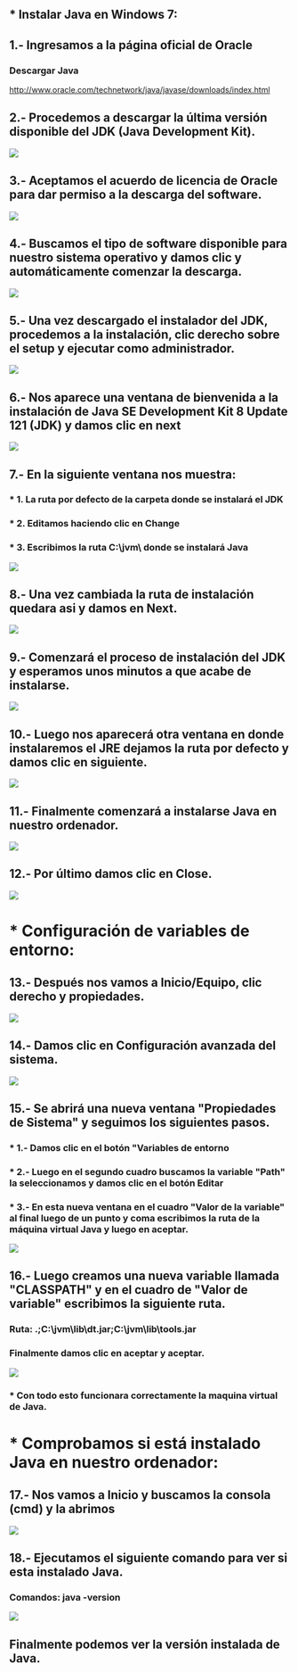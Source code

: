 ## * Instalar Java en Windows 7:
## 1.- Ingresamos a la página oficial de Oracle
### Descargar Java
http://www.oracle.com/technetwork/java/javase/downloads/index.html
## 2.- Procedemos a descargar la última versión disponible del JDK (Java Development Kit).
![](https://lh3.googleusercontent.com/lg71N_DV4_4Afz70mZGiGwB120hYqe65QLi9Mj1wnCV0RlCK_gvzUcoTUzTuKK2UB91DzSZ3R6uDyw6bFa0FmMdY6AyJSYdxRhnUrMS6lZoMPSmojnBQODwakIKsUv-SWpbWuddL6762csFR2xxI1j8yEDmBQwGZbbmUdbn24F87ojFu4COzMaP8DeMG2GuQsn4oRFCiadKywS7wosTGw9WvkhKDbTVnt3c19y5VeTYkB24Fte7rw1acAOg6d26Xk3UUJs0ScqiT--Bn8oHKslQCi08DdVhbjkH7WtfHO6WSWSUL92RBlwOgVJvAW_zXqPQDjY5CHP95rANOZQxLj5pTjGlR-nUfqYXM3_RhWK74BnJbcqIUNQiW_2pVQ1TmuEXPT-juKkkor-rR3WCRWlJelNYDkNRY6A9jjeIKGKi8nZEIjKfhQSzrW0r9sDV0sp51gsLvhRosP2XBlWXXxypaMwjEz9V-_hqMLENO9aPyQfZkTXH_UMkKsnjaTZQxwcB7Q98EqJSi0bU-Hzt0jssfWATmKOz0r4E7fKxSVqo4XRBC1dhr5iCj6IP3tIq_H2FoZC8NElHg9O9HL2JegJjXNA8zWtjsfeDPCRSEk_1AI4xDusWV=w1006-h534-no)
## 3.- Aceptamos el acuerdo de licencia de Oracle para dar permiso a la descarga del software.
![](https://lh3.googleusercontent.com/1CEKhNNHEJHQD0Q1vxkeeYJr6kF6_4jSFX1OT57YTfUp7siWgD5nOB07ZuHg3zqN0Aws1WjBmPd2UfCJRKjtA91Qnj9lE98jSuOcttZ2_ofY3AZXd8EEdfUoLCJcB7pQw052iTwl47GKeeJNapcOfoKMM8QEC9py7Ybk87ziduhIDG_BY2Igma2wZOfd0itEwzwm8LamD_MaVJha_enXsXZ_YrpJ-RQ8XWDpejyGBD9qpm__s00-OPdbDF4jgifyshp_kNjbo8yjf1Uto8YqLpb0JQTSazMomyRdb-UxUdRQ2EiqtDCIoZHLcV-SpbPXbgV6n1JY_RHNZgPOH9qaJ8DU20k8ReHBDbgLD4iOQz_usR6aUVsZlGoeg5gtkbrUEQOty6zthQ4rWbApAIZ5WCUg6lyE_b51EIvzwQkXvxc4VXJ-Prb1ebeow-zK6YT4r5Ym0Zv631-q3Kr6oZ7QLQ-yljZmumAliww_yzxNluQc9Di4YC6kFo85vtpud8OCJ-fbwutnhmZQCFxRoS9DNoUUsEixbAgJJv0pX7lUKUGVCx0JBP0L1aSNwe4_FZU9hfK5oZOW5kg8gHs9vd2pauRltmfuzOZy3N_XWV_bQnlxeDZmB6eP=w536-h82-no)
## 4.- Buscamos el tipo de software disponible para nuestro sistema operativo y damos clic y automáticamente comenzar la descarga.
![](https://lh3.googleusercontent.com/xi-9tTGkkEb6NnCvJph2Ru9wbZ8fJotMX8dDIomjP7K-2wl48TuzvCbR5mL2HJZJtRTh6wAP5k485i2lozh-TPKHMzQ6FixVWRvT085ECjEaDhvoHnzSUUy-OnECRGfGBu0tNIzUKZirX-k81JP03N5s20liqxQLTojsmT6gjV6rDlWLlqMGdI6GpzKHHtfaDUdit_Dvq4i9oO_749Qv8vXnvPAhIbrrGh0hVDnwAXwFYX0Qaon6UICLfUd714lXGLJP_lDIMLbQ0KBGhUoegXC1JmqfU0YPArpGpCj-KiXhtDXhYAJXgxaWnQ4wkXUeQand2QTBcRIyOoO5X-ke0aCAvKwEsh6xDRjWP6atb7NcE84vKp3jK_7MtnhuyW-l8MeRW6BFxphdf5SQtzYD1KGIG73DZ8DhCExjE5EIq0Zofuxqrc3QGwfInWz3SJOLr53Z1exde3ByR-7kNMS8oz-MjYpGAfkI3qqK_Tu9oaplNf3ewCq6Qli0BNVbS30vAwz03erRhqfanDbJc2jpqV8LisDfSrAmlpvY1jz-Yq5iwRLPmof4-JeCYoMOas0Eixcne9x58-zt-h0Mdl5Qmkiy3Fcf06gkWVG_yH4MzcNa2ZoHdDkE=w541-h296-no)
## 5.- Una vez descargado el instalador del JDK, procedemos a la instalación, clic derecho sobre el setup y ejecutar como administrador.
![](https://lh3.googleusercontent.com/3l6OJHiK21CPUAvqlytreJqAp_R__QHq15BBmzzVIxrtR_544KjDrW_3x0scy4hgq8x7pqmbqVeBu3JgruzbqUiyeMtUDK84AYKWYmlixL-QRKn6XPvLIJUF1C6TVPwfkA29NTXh3Aq1yE8G4789_SO4HozTx7UTOmAPrBl-zknwbYQjm0M_fNMHJMpMXthzEh2dd1BUoGRSo7XmZBFjJ0llOekxPmMKpVSNHIPf_zdcmE7uiSHNzFYn6bdotRGooFGFxuKjpGGkJN-vIkGmbmwJOjHcf5GiFGoGFGoux2tjcKxoT-XKe_7yXutVsAlOQ5xRZInbK6ZB3-W3BYD2D9tHe7bS6eJOuFBx3V6D56Sx9ApymfNjqmkblr0MSloF-CZq3scF6sQ8tTDYigWUShKAucpwwlFDNpmVMRgM_tBRvWPIRppF5OXnPsNQzw-6uIuWgIK7leJittnAOIaD35SI0GcwqHCUCgya9TLyu1AKV5zHNHHMr2DPdxGCC3nMk2hAvLjTUo9negJX8UZsWlT_iqBFspDofugiyLOYMvz5Ua5z2yP0Y2JdJX0JSJsh1LRpRbXab-4Gge09sy3dswYp2HS18Lj9LU-wK_oxq6X2ktaelLDt=w547-h171-no)
## 6.- Nos aparece una ventana de bienvenida a la instalación de Java SE Development Kit 8 Update 121 (JDK) y damos clic en next
![](https://lh3.googleusercontent.com/LF7nniY4zsGGJMMol2llXNuoGdD8yjEGbLs9CaxeYpQwidFUUJds6pDRwEwFdin13twTzPrDuqlIzyxKeXF0k9TQ8bkpXELX-muj0eCUa4--6bct9ywcd8zhEijc45LNFJdJcOHFEXHmJ22c39MMzdvlEy6PhCVqO45wEsD27TENHsz-rXSUuYoxtJE6t95CNBRVaCn1lx_YDR94w4kZNvBBt8fgYxPYARzzAUqwmbybTmRWOQRWAbC5nMSXPI9ePSeOW1G2ND9EY37n4BsrTX7eVOKOywFUhpbETV5jizK978MnfjrDvUfPlLT9AlNjpBJIX8z3fI52MaQkeukFSIsl_O8pAsxM4B1CIoYsz9LBwqTBAlG38chHC_j_-hTIxoWZv6MDn-cZMUVfpz4i6oGldPy1aXj7LY8imBRd5aIJRDDnxEjh_IG7JryZ0LNJavb1NRsfxIVKVRn3PrsnmLnXMvXCUG--4nOAPPWv2Yb-werOJAagEWC-5HxorL8KnWrB5R_UMkd_fe3pAcoEwL0lInk3dP_v4y25sCZMzbp6SAJ4ALL-vTBR1mOYojHNyR58QmkpO_CcUWy7DNbgbQlOEPuMLqPbY8wB-mNmAgj9uvmOWKxV=w511-h395-no)
## 7.- En la siguiente ventana nos muestra:
### * 1. La ruta por defecto de la carpeta donde se instalará el JDK
### * 2. Editamos haciendo clic en Change
### * 3. Escribimos la ruta C:\jvm\ donde se instalará Java
![](https://lh3.googleusercontent.com/WGpsqh0-k7YKu-4ob2XNnm9C3-6LZWZN7LjvcZim_mm00QkQSs8Q7Az5iDB_JmZFyh2qeNJ9yNPAN8EWL5eK0tP_NJKZxYysSkPEsTN7QvCGqdJeqa8skx72QNkfbvdUq4cC8tkhzAsUX7JmfnMSB6tdSEEzHpII9BWAkshP0xO72AW2gBSa7VKUyMge7hxeeCTHlgepXdQC_MPRzUhnYm0AXwoY7b2sQjkKi3TNGbPeQzZ2UfcVDYNt8J03H4Ff-7vtue7uAo7MhH5STgLmI-mYilEx2u-ns0SUmreqMPSsH-hnynkMkblwB5k66spLxSKnF74WOL3yG74mK3o-u8jnuOjMYUgppfFduQqu6v_TPQZbVGtaprnc3GcdogTRViRmSxKOAaXT7sehaJ37_HdfP9LhpEFOrV1JK3twc0IA08i7BawqCe2EPRqrOCtCeDBqWrUyn3zx-li8kkBiKL0E9SJ0LipZaFO5MO41hFArwrIhMKOSlqiTgVyYpi4y-JlEwbrIhhi4GbY9DxRYocqZmHw0ifJMYgEbPWu7dS2UWI94dWMPfodXqCsX1pxZ4brSpotnhcl7XXcR0WQxMA7c5jki_aJ6cLolacSQNqvxE_KLFAeN=w1006-h374-no)
## 8.- Una vez cambiada la ruta de instalación quedara asi y damos en Next.
![](https://lh3.googleusercontent.com/rXGZMMlwzOsVrNRovnspuYcPuLfw7VDsLL5z_zOkf08GYHq4n1xLmErzDOgpDaUCPEg2L0xHt3yicLODujpteFElT7wQtaKSqunDSrNLzPQw0vJIWbIFStJdq__jwmhAWh3w2laGCIDkhyazQwjB_JIXbItDEVi_HpUr1DinjpE-tG1gJn_0rXZGrw5UEorKKdkqZogXRQP6IThsH2O86X7NXf98GnCvArMG43q-AGGUDE6tzdQ3FOxIeC3L0ACo8gyo5H6AXVXcJ9dBDcWoe7mP3dtMOX5M5l6lraHNb82E_L5ENNq_u-DelvNTvPpb1uG-9eb7R1Mz3ZuPN3uElkw4zq6Urt8zoQNef5-xRbhMU_Ha8a2OIQZNXoV_RYyadyvlqeXdYyFjbnTkBThuugMHu7RA0OU0JzozLU2hpA0GnpUiMCxRL_CTYNRJgeHgZtlMp91T3-BIjTCp441ueFe64sDRkx9R1rh9QRsrywFqloCwe1Gzeq0MKjF9GBDoBY8VyTzY02WBwOivvAl4w_hn4kVMwrU-5lJGXM3p_HlYL157G7apib_j85LJD_YCIIFVVhDtCTVCdM8EUP-onNk6dJmFB5A4e3mYNaQ34FSVDCrugbeB=w516-h398-no)
## 9.- Comenzará el proceso de instalación del JDK y esperamos unos minutos a que acabe de instalarse.
![](https://lh3.googleusercontent.com/SQ78NurMaaePflT4H5NZyZJNrco7xT_Zwk5TFvaDzTewSAz_UtYydkSObjd3rQY8d4_MyU1NGra7_vqaIAa4SbRYcPBvUHGG4HQnhq1bVO4VnAyo6qv5hDqdqs7fwLUcsT1s0gpkfRkxjwAZhtfTVbR7URGdSRLsrtJak3P5AATDawpfPIyVaNDzTWyto-Xw7We6SeMOvL85jOl1o70JtQNyrqmsIM10-iSRhfExpTHAs7uCW-10F4A6u8XH-ER3MXyp82heWx3nx7djGEeyLaixxz4sz3v0Q7_7UiPrcRHALBqZ1xmsnnKfcAeVWa91DsAfm5M5Pa6Ym2OjM9oUdBZCkU5HdodJZ8WGXJhn1KtCCUYmbjEKSyNQ6LZvID4iT-95M4JbeInXo0NGBXfoqLC0eSQ28klnHemsAzXTTmRM1odyZA1TdYyF-aT7qpt2AZjGmhuG3vbb-JrwB_ecutM6QcOPUPEh6f74MXRAVfFONEIANervZYr5gQ0dDfivzCyBHd5bg6-xm7LRFCFezJppq-1LeN7O2jPCU9yXfpm-0ePoYzjOMy0zhPhBNEhkWFt-Q7HVYM_9KAznJi4yb8huUHlHvefBlmleGA7fxroD78SXAn7h=w522-h400-no)
## 10.- Luego nos aparecerá otra ventana en donde instalaremos el JRE dejamos la ruta por defecto y damos clic en siguiente.
![](https://lh3.googleusercontent.com/VCscGmZCb-vnnAO4Nh4P7rgc0USW1UFk7PJE5gx7YF1oX_7DEH6sxtxO3AhjzYSE4XsFmiVU-SJHE6rfLAjH-uud7_rhIV7OiFu-faqCAUvhR1rK6vSd8he_yy1qk6qDRNkxlBiAC3kcUI7-OGZpKoxy7jUB6XhMYhN6RruVRIlBDnboYaUJ6-GspKonB-6AI_rRE7bqcui5mrK0sVDNifestLfDe1q18DxSdBvqgYlMOZVauBIpZ7HGt4SY6w_UXZaeKPkd1rPNVoWpSvI7RFI1SGU-AbZ73SIglUl5kGkOZT7W_O7fzIA8MrN7O6Ws3b1pvn1M5NVoDbuW2nOQan9DD-vRk3r40DqN22GloZoXvDsiUAO4xjXgEKPB3c6CfzscqsdQC4KdGY1BXF1PK59Lthg5kp0iw6ARLS3b-ZjqbySUOTc--ReVctXeixyxt8dzZInpjOQ6KLADgpDRSHzTcN5cBt26B0THdaVzeKznMvlHg6gn4l_f53oi-VSYl76tpr9YM_Y6umFJd4QUp_48hTpmUlRAzNQ0DS6HbU9sVJGSvi_u_WMd-5wz63hpdY_OeAU-1mBElA83hIHkf1s91FcaLkPjyNdPEinSZlrojwX-T6SZ=w518-h397-no)
## 11.- Finalmente comenzará a instalarse Java en nuestro ordenador.
![](https://lh3.googleusercontent.com/t-m7qCtKn512iKDw7msLL3GE_42sbG8PP1_2wtPwIQfU7Wrc7xy2QiWLn_aqhWKZUI38kzP-C79bhOqwvAxmyxmj6lWGwVWnFU_ya-4GLGIhtTZsSpwlkjwXdeErar7Jt6kT38ukvT66lJ9px37-e0qhCDr2VpGTahQIhdBQ0n3Zyh7RRBu9bKQAofm4FqZxM2X6P4OsdPbvBpulrhpaRnRDYICi4_t0Vq7PztvLYO4qih32r9pSk5lHCww9H7W8eGb-9YfOjfKuPthuhMPWPzxl7UG1Y8CQ_-HH0ltPyGkdbC1RpubInWpzZ3Bkb734Xa-_KVEK24Fe9U7tEEp6zu0RO_JZWULaYHnpVq-HHPRbV6suKA0x0Z6dt9ucmupOUYRZSdmWBNfcFfujXNYw7X0pC7PyEraIBB6DKDuvfJmFLJBaMpk_GcBnnsUhzRT0lQYZbZBHZXH77kh06HNukh00Zc-0h0ZwYde0a4MQfwxFDAUh6YobyFsrWLp0nRv7amS5u6PU-A5wGzU3X7ecO_jLa3nttEien-Sw4tu39507KDuzLQOlgCiACFFJZBiSMD-qikMji2_mldBx7PVCqfYofb9aE8GIoS1K0X4vbg3cLtXl58f0=w525-h399-no)
## 12.- Por último damos clic en Close.
![](https://lh3.googleusercontent.com/OMAfKLOIlkPf5VgGyTQ5Qv5v6AhxfK5274pDFOgiLvInnuHhbE1mkoCAGj-7S0LSsItDLjalDQ-3ME0aLo6g1Ip81Csd872qQtyF_Oxu_Bfh9MCsKt3gPZcIfIuXrlXgN0ywpsdjgIOHkoaE9B3SAH1vrvlWZtFuf6bDx8pd_yrWqjqzotOgZox2oAJEPC2z9DRd5IHXqZ7uk3YMGGPYvZVk_HvbVuXtExXNVFgmfyN9-ZwLB18E09bl-tzK-CPDeBlC9vjXLopRz5BRPyxA8CRAXk_Oy_w85mvDkaYi12IyEGtdcMpoCBOuT6DEJqbAK1dDsfg2HR8J0heKy9piPi_DyUo0K7gJC1JS50F6WUHLGAan7xAywjbhhlZBWDfJvaIlhuZusg_Hi8M2eFYHzsujDx8YP-XT5zgIOObJ8VjFgiXvjk1gEVdVtXTy3FKpxy1xwiHkS_i5cPsH6Up7iLzGlzj841KfPlPFDx5-CObPI9C2_nlx7kkDIjNcs3HYN4srUXPjYh9Ur2bsGv_x8lUW2sOyLYyu5Ctnvwqd07rCdBa2kvD6CCIR0qpnbGH2pemXbAfn8TyNie_IyrJxBYRvP8Qzl5Q6dDpz-qfeYHtpzLYz1Z2L=w521-h395-no)
# * Configuración de variables de entorno:
## 13.- Después nos vamos a Inicio/Equipo, clic derecho y propiedades.
![](https://lh3.googleusercontent.com/vxEvNq-cOfC_2B57kFygzH4NX_k025cAOHypUP8sXjf2ZczHztQ8u3fHHmYhpS6PtgkbULWl_BOZhAOBLJotvLcmGwcJ66gTQkgi5AX4-d2jhhncuAAh8ns38g0fIB1faF7Wtx7KYPTqfC9uYwkRyHBU-gsJ1GCMh_OQgDaJyUA-wxdUE7xQJszmpO6CgebEFBNyNALNGpxFeG77s3oAD6bPXVl3h8l7-3o2wm12wUpGu_DXyOcL_d2ExX2S4eDapkeEhnoz2FXWDwUgvxstggo8OGLdIi6rV9kYamCJK02zYvjRLAUzdnlNBUfd1ghoYTX9cAkc5cuhaqykQuoxV_bjKHauQg33nOaje_QTdoFRVUWjuh8IVmbCWSVvTzcLCpB6_M7RLI5M-b7kCQudDDhiXBF7VPuM5xAq3K2qLyzKd5bvckWVhJ1w6aru0gpR6Mc_Lizgf8yxHUtl2MkB_CdmkbtKBnqGiCWpFqE7uJPyi5Pka_-omCMqmdB-PkIUj5CA-Rcit4yb9RBjbUK5khWArRusUxSuhduqkmasrvQdECsekfBXl6KmQfGCJunBFBYF7j4payjA4IK_tnNZtjYly3g9y5Ia_FaF26cLvz281EfDKJES=w571-h544-no)
## 14.- Damos clic en Configuración avanzada del sistema.
![](https://lh3.googleusercontent.com/soEtiqSfrqbJTBSbXPNKIlAlk0bTm1nXlY3w9RVtgdBiNIgZnRKrRSx1z9tlRi63SC_-D9G_-fjSoWUgXMgBXa0_y8qUlk2TmJEJooTY4N8tx9nAp2M_YI2p6zmgkE-5OSxX8PA86Jg204Pe_W70GL1C8A1B56yz6BxZTVPCRzyKrFOde-soGbu8PiyJ3fCibgDWfUrnKIHAsahdYXPCee3y9LQ7iO27gxbNTb_3frO9Rh8CEzXOmoww36mv42EysMId2NlghFpPoVerz8weGF7KmTpmQz_tuXhqs02diEt1vI6jOQllldM7W8oDmcR9C_OqsEQKvjzFu2LqQnI1LEJixS0jjHiFU8jlIsvdct9r2NcEiSi8x3F3WThmkuGgO_iZ-U_6uKw9whHm52Tv_KIxXTCL6btr5f3Fsgxn6uqZvXNT-iz8sA3IN2FXpRaIEJG0xs-2-ZiRBWE9bxYwsNPura9KlgEpDhdGkzLcNBR7ZgjqUoEcFSAajAVg7ATEROePB__giaAkLOhmShTVFeRV-YwH9kzXoymkmAQyDc9yLBFYq0Qx39hT-nZzx7BtvIt93jOIlrJ_-0pGMMNaGwriEC-ZqFpxUgDGZarPNSIa3N3CsZud=w684-h293-no)
## 15.- Se abrirá una nueva ventana "Propiedades de Sistema"  y seguimos los siguientes pasos.
### * 1.-  Damos clic en el botón "Variables de entorno
### * 2.-  Luego en el segundo cuadro buscamos la variable "Path" la seleccionamos y damos clic en el botón Editar
### * 3.-  En esta nueva ventana en el cuadro "Valor de la variable" al final luego de un punto y coma escribimos la ruta de la máquina virtual Java y luego en aceptar.
![](https://lh3.googleusercontent.com/m0gQOdHKPqN1bfXHAeSX8-nkmuPp3gqFVoZF_JT5D7NkoZfoCMBHKJk8JaclKCiAAZ4ochFr2pxQ_1kl8QG45InrDAhiDzXgCWdJZffgL2f5z6UlF5Nnb_pPNXahwx7itWsZeYk2P_tikXbKvkspZFTGsRStBMkUomg700T3Zmo7-Yq0SnzRqPFI7vMFyLxebDyw8mAHm6crZLZdfGeVUAs5WAL54xGwjIcSJuM1KRWzsgTXrAhF8knsgl8Le4mprVt9SB9uPiEetBeWIFBWX5Ll-m-o6QfrmGdvx2FuVMosWA50ylhuVH2FztFc5YO-sHbKLdLfmr3Xp3XyCt5OCZSxs4BUlQp9URf9SK0tisiBxruOs9O4S5y7CfqXDLUrB3r00rtHxrMQv48IokQNgRKcFQld0k1V-vv9CEAWoXoiP5tf5FRD90Hx8PtJ2yyieHLv1wfL8q4GCv2thhJVrFIGtqRlJLmE3RvWwVs1eA-FSmT1trtn43bhMvOExLzfIb_Nt-Us3sSn2IETKSRRt8JYHrZeygLl5Vbv-0Jh1hQxwrk5-7Wky9XtFJY3yyy2N_vAwkogHqLuUKZIGHpUig1Zq-X_WloOZOoJYuqKntcst4xPAkzu=w1006-h381-no)
## 16.- Luego creamos una nueva variable llamada "CLASSPATH" y en el cuadro de "Valor de variable" escribimos la siguiente ruta.
### Ruta: .;C:\jvm\lib\dt.jar;C:\jvm\lib\tools.jar
### Finalmente damos clic en aceptar y aceptar.
![](https://lh3.googleusercontent.com/mCTJ2bVrh7YNbdljJjPD5wOzGv0g2K5nW1gLM4Xp1PQoO_qDIn02LoExpCRyt1nRX5lEfzI5dBTw5UmESyPkI9Qridv42SKeqLKRb-CKBc__qPlnX-vgMw0TTE6bRrA14IvjW9noYd8WKl-MxFFxgwwVo9uvFl8ZpOsfBYNnUzwtnwOXdhXekdBCU_Lj95A3mfcMQ0-lKMzCNqE2MKSBXy0VvCNjB-9WCt3tSKkddaZU_8hC6A4TPjbawNkhsEhVssxzywY0UHVf1e8S-L8XCetQtja8rm1G35rJZqmpiZwqRKXgpvT5KqejVWbGs8GimHgdyRAphkTYgMScz7ICiFjVhfEBGhNvgB_XqxJW1lWogCIS3np-tBG3JixvDqQ1moBMO7SevfPKTBA8izenpPxb5Z6jeZa5ZnzuL0JWGnRmCOEj6llI75cCpVXBSTAguY51iO8bsF0kqCdkWFC8M3IxhvqTyqk83_-7CQFXzEzqxiMTZpiWOCEFU3POCzWFfKFn7N0M-Nl-MVFLJamt_gGaWmVe7z6XMkRahYBCLuw1n54j26ZjOYx3ZQGV5ekxWJ-OjgzkbGL5QWc7cnhug8FA-aFy0OnLyUz8CdvDm3f20pm7gtZp=w749-h390-no)
### * Con todo esto funcionara correctamente la maquina virtual de Java.
# * Comprobamos si está instalado Java en nuestro ordenador:
## 17.- Nos vamos a Inicio y buscamos la consola (cmd) y la abrimos
![](https://lh3.googleusercontent.com/HMABoeRnteQIqGwgJPVHK4tEHMwZjoyKRMBl_sxvXFjx1n4VFo-VbXqt8r0SbdKgmuy8uYsc08ehkjcXYUs63vny5Jljz4Plkl9GptHk92ul0vvyxRqPlwvqaR_4dL4n5bGTrrbJmRdqILbCuIXc0BaL9-cfly3q6J_lONOHEMH0rqr9BAXrgMTWiOgnlMeoWXOYic3Jw26rPjaJysCsFxYBS8TQ4KGlujRNvSCrBTsH0oU465UX6UNdHXURrgZLGdprp3qWRuYL1NfpCwVw9ItIF8V1zBP6gactghOCBYlXGqINg6U2GP6on6Rdzut9s6FNhvisLNhl6z2v_S4K9FNse-bvkgvu-ffORSKPPOlKHPmW0fMS2ohpfQo1iNZTUKSSJm2QLGD7XpBFGw2s4B9TwQDpfPXSyEhtXwO3X-UAdA7Rda1iy4Fk5UVefnWcBTL-kov6uyMGKuEsXIx4TNHXczLdYCIduEn6Tc1cZWwmeDP3jpAurM4Pr1hNvwZ0cgjk7-YxkxaHX4wmjueVuZVMED4Fgp1qG7yjANC-Ck0MGDWvFpMxtMOAyBrxiwtAK7vP4OlVu8TAMtD1SAoXbzHF8oNB772_ahYcp67-SYFGXpuapfjz=w518-h526-no)
## 18.- Ejecutamos el siguiente comando para ver si esta instalado Java.
### Comandos:  java -version
![](https://lh3.googleusercontent.com/H1vN0ABuNhfvIucHwjLqZXNkYHPM2F87wIPG3N7Swq5AjRMpntd1SVzmj3RF3kuyWyQ4SE2azog8ld0fLmmdNoxGc_5OHpDCSqVoIAIxV7Sk1reMpE6MMT1EDTcEZNnAXYqjO4ATu7XE3cQ7-NRf9scIz80S6_2OCf9eOTZ--tLxS22fePMXQ9zrTk1nZzVrsn2UEcd5d8HVSorfmCFNWprL2AuCNT_Ev6EdKbNs7WPuVk_NEE_EdqBoTrAskLE0bxufnPmjDQOzdQNMkenjACOxw9XcMfIzl0pzdehgLQZquppeJX4Zsu59hwFHzRbdqpIPP5495HNPXU3Ip5nOX70V9NJbVCC22oeawozM6TJHjXCE0oII_MGjuofsVX_o0W8ffdlqguJEgUx57hznRtIXhW-HGILk8i3OC3j1wc86NgmfN8VzUb8gm2ztGsV8QG3Y70T8E3dkdSX5PDmBnOUYh03w_b5bSW05p-yesWsrYyAPMqSBta-NUw4PNt8sSTgFtLF7sUxa9nDomSg35MWtgeY72fWef02ByTWaiLIVWfBh-ib40XvXNVuWDEZszAl-wivKD73rYN6DQuO6C6nQ6AUG0KfX8bdMU4smCmxBFfqSVcdP=w684-h348-no)
## Finalmente podemos ver la versión instalada de Java.